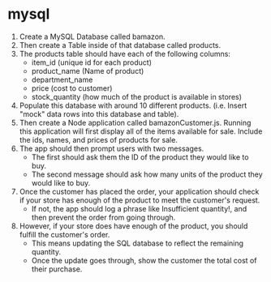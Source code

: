 # mysql

1. Create a MySQL Database called bamazon.
2. Then create a Table inside of that database called products.
3. The products table should have each of the following columns:
    * item_id (unique id for each product)
    * product_name (Name of product)
    * department_name
    * price (cost to customer)
    * stock_quantity (how much of the product is available in stores)
4. Populate this database with around 10 different products. (i.e. Insert "mock" data rows into this database and table).
5. Then create a Node application called bamazonCustomer.js. Running this application will first display all of the items available for sale. Include the ids, names, and prices of products for sale.
6. The app should then prompt users with two messages.
    * The first should ask them the ID of the product they would like to buy.
    * The second message should ask how many units of the product they would like to buy.
7. Once the customer has placed the order, your application should check if your store has enough of the product to meet the customer's request.
    * If not, the app should log a phrase like Insufficient quantity!, and then prevent the order from going through.
8. However, if your store does have enough of the product, you should fulfill the customer's order.
    * This means updating the SQL database to reflect the remaining quantity.
    * Once the update goes through, show the customer the total cost of their purchase.
